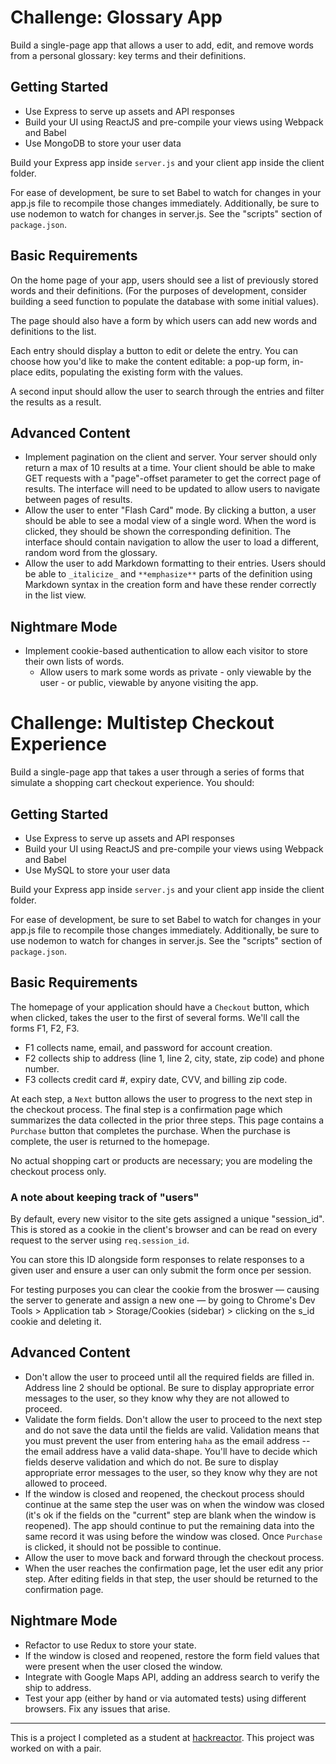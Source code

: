 <div>
  <h1 id="challenge-glossary-app">Challenge: Glossary App</h1>
  <p>Build a single-page app that allows a user to add, edit, and remove words from a personal glossary: key terms and their definitions.</p>
  <h2 id="getting-started">Getting Started</h2>
  <ul>
    <li>Use Express to serve up assets and API responses</li>
    <li>Build your UI using ReactJS and pre-compile your views using Webpack and Babel</li>
    <li>Use MongoDB to store your user data</li>
  </ul>
  <p>Build your Express app inside <code tabindex="0">server.js</code> and your client app inside the client folder.</p>
  <p>For ease of development, be sure to set Babel to watch for changes in your app.js file to recompile those changes immediately. Additionally, be sure to use nodemon to watch for changes in server.js. See the "scripts" section of <code tabindex="0">package.json</code>.</p>
  <h2 id="basic-requirements">Basic Requirements</h2>
  <p>On the home page of your app, users should see a list of previously stored words and their definitions. (For the purposes of development, consider building a seed function to populate the database with some initial values).</p>
  <p>The page should also have a form by which users can add new words and definitions to the list.</p>
  <p>Each entry should display a button to edit or delete the entry. You can choose how you'd like to make the content editable: a pop-up form, in-place edits, populating the existing form with the values.</p>
  <p>A second input should allow the user to search through the entries and filter the results as a result.</p>
  <h2 id="advanced-content">Advanced Content</h2>
  <ul>
    <li>Implement pagination on the client and server. Your server should only return a max of 10 results at a time. Your client should be able to make GET requests with a "page"-offset parameter to get the correct page of results. The interface will need to be updated to allow users to navigate between pages of results.</li>
    <li>Allow the user to enter "Flash Card" mode. By clicking a button, a user should be able to see a modal view of a single word. When the word is clicked, they should be shown the corresponding definition. The interface should contain navigation to allow the user to load a different, random word from the glossary.</li>
    <li>Allow the user to add Markdown formatting to their entries. Users should be able to <code tabindex="0">_italicize_</code> and <code tabindex="0">**emphasize**</code> parts of the definition using Markdown syntax in the creation form and have these render correctly in the list view.</li>
  </ul>
  <h2 id="nightmare-mode">Nightmare Mode</h2>
  <ul>
    <li>Implement cookie-based authentication to allow each visitor to store their own lists of words.
      <ul>
        <li>Allow users to mark some words as private - only viewable by the user - or public, viewable by anyone visiting the app.</li>
      </ul>
    </li>
  </ul>
</div>

<div>
  <h1 id="challenge-multistep-checkout-experience">Challenge: Multistep Checkout Experience</h1>
  <p>Build a single-page app that takes a user through a series of forms that simulate a shopping cart checkout experience. You should:</p>
  <h2 id="getting-started">Getting Started</h2>
  <ul>
    <li>Use Express to serve up assets and API responses</li>
    <li>Build your UI using ReactJS and pre-compile your views using Webpack and Babel</li>
    <li>Use MySQL to store your user data</li>
  </ul>
  <p>Build your Express app inside <code tabindex="0">server.js</code> and your client app inside the client folder.</p>
  <p>For ease of development, be sure to set Babel to watch for changes in your app.js file to recompile those changes immediately. Additionally, be sure to use nodemon to watch for changes in server.js. See the "scripts" section of <code tabindex="0">package.json</code>.</p>
  <h2 id="basic-requirements">Basic Requirements</h2>
  <p>The homepage of your application should have a <code tabindex="0">Checkout</code> button, which when clicked, takes the user to the first of several forms. We'll call the forms F1, F2, F3.</p>
  <ul>
    <li>F1 collects name, email, and password for account creation.</li>
    <li>F2 collects ship to address (line 1, line 2, city, state, zip code) and phone number.</li>
    <li>F3 collects credit card #, expiry date, CVV, and billing zip code.</li>
  </ul>
  <p>At each step, a <code tabindex="0">Next</code> button allows the user to progress to the next step in the checkout process. The final step is a confirmation page which summarizes the data collected in the prior three steps. This page contains a <code tabindex="0">Purchase</code> button that completes the purchase. When the purchase is complete, the user is returned to the homepage.</p>
  <p>No actual shopping cart or products are necessary; you are modeling the checkout process only.</p>
  <h3>A note about keeping track of "users"</h3>
  <p>By default, every new visitor to the site gets assigned a unique "session_id". This is stored as a cookie in the client's browser and can be read on every request to the server using <code tabindex="0">req.session_id</code>.</p>
  <p>You can store this ID alongside form responses to relate responses to a given user and ensure a user can only submit the form once per session.</p>
  <p>For testing purposes you can clear the cookie from the broswer — causing the server to generate and assign a new one&nbsp;— by going to Chrome's Dev Tools &gt; Application tab &gt; Storage/Cookies (sidebar) &gt; clicking on the s_id cookie and deleting it.</p>
  <h2 id="advanced-content">Advanced Content</h2>
  <ul>
    <li>Don't allow the user to proceed until all the required fields are filled in. Address line 2 should be optional. Be sure to display appropriate error messages to the user, so they know why they are not allowed to proceed.</li>
    <li>Validate the form fields. Don't allow the user to proceed to the next step and do not save the data until the fields are valid. Validation means that you must prevent the user from entering <code tabindex="0">haha</code> as the email address -- the email address have a valid data-shape. You'll have to decide which fields deserve validation and which do not. Be sure to display appropriate error messages to the user, so they know why they are not allowed to proceed.</li>
    <li>If the window is closed and reopened, the checkout process should continue at the same step the user was on when the window was closed (it's ok if the fields on the "current" step are blank when the window is reopened). The app should continue to put the remaining data into the same record it was using before the window was closed. Once <code tabindex="0">Purchase</code> is clicked, it should not be possible to continue.</li>
    <li>Allow the user to move back and forward through the checkout process.</li>
    <li>When the user reaches the confirmation page, let the user edit any prior step. After editing fields in that step, the user should be returned to the confirmation page.</li>
  </ul>
  <h2 id="nightmare-mode">Nightmare Mode</h2>
  <ul>
    <li>Refactor to use Redux to store your state.</li>
    <li>If the window is closed and reopened, restore the form field values that were present when the user closed the window.</li>
    <li>Integrate with Google Maps API, adding an address search to verify the ship to address.</li>
    <li>Test your app (either by hand or via automated tests) using different browsers. Fix any issues that arise.</li>
  </ul>
</div>

<hr />

This is a project I completed as a student at [hackreactor](http://hackreactor.com). This project was worked on with a pair.
